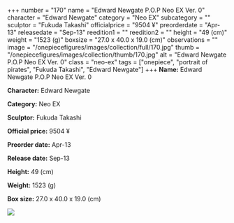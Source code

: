 +++
number = "170"
name = "Edward Newgate P.O.P Neo EX Ver. 0"
character = "Edward Newgate"
category = "Neo EX"
subcategory = ""
sculptor = "Fukuda Takashi"
officialprice = "9504 ¥"
preorderdate = "Apr-13"
releasedate = "Sep-13"
reedition1 = ""
reedition2 = ""
height = "49 (cm)"
weight = "1523 (g)"
boxsize = "27.0 x 40.0 x 19.0 (cm)"
observations = ""
image = "/onepiecefigures/images/collection/full/170.jpg"
thumb = "/onepiecefigures/images/collection/thumb/170.jpg"
alt = "Edward Newgate P.O.P Neo EX Ver. 0"
class = "neo-ex"
tags = ["onepiece", "portrait of pirates", "Fukuda Takashi", "Edward Newgate"]
+++
**Name:** Edward Newgate P.O.P Neo EX Ver. 0

**Character:** Edward Newgate

**Category:** Neo EX 

**Sculptor:** Fukuda Takashi

**Official price:** 9504 ¥

**Preorder date:** Apr-13

**Release date:** Sep-13

**Height:** 49 (cm)

**Weight:** 1523 (g)

**Box size:** 27.0 x 40.0 x 19.0 (cm)

<img src="/onepiecefigures/images/collection/thumb/170.jpg">